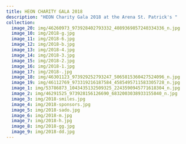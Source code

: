 ```yaml
---
title: HEON CHARITY GALA 2018
description: "HEON Charity Gala 2018 at the Arena St. Patrick's "
collection:
  image_20: img/46260973_973928402793332_4089369857240334336_n.jpg
  image_10: img/2018-g.jpg
  image_11: img/2018-6.jpg
  image_12: img/2018-b.jpg
  image_13: img/2018-4.jpg
  image_14: img/2018-3.jpg
  image_15: img/2018-2.jpg
  image_16: img/2018-1.jpg
  image_17: img/2018-.jpg
  image_18: img/46301123_973929252793247_5065815360427524096_n.jpg
  image_19: img/46112769_973319216187584_4585495711583305728_n.jpg
  image_1: img/53786873_1043435132509325_2243590945771618304_n.jpg
  image_2: img/46291525_973928156126690_6832003038933155840_n.jpg
  image_3: img/2018-smiles.jpg
  image_4: img/2018-sponsors.jpg
  image_5: img/2018-sado.jpg
  image_6: img/2018-m.jpg
  image_7: img/2018-h.jpg
  image_8: img/2018-gg.jpg
  image_9: img/2018-dd.jpg
---
```

